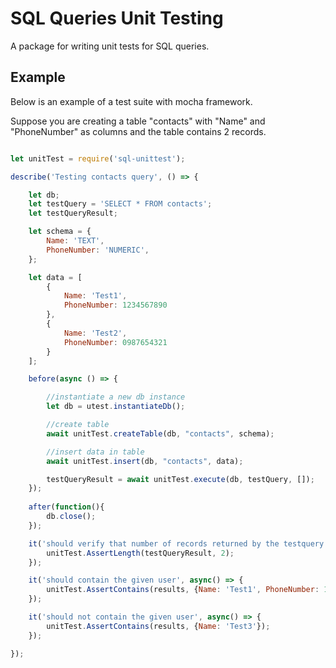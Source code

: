# SQL Queries Unit Testing

A package for writing unit tests for SQL queries.

## Example

Below is an example of a test suite with mocha framework.

Suppose you are creating a table "contacts" with "Name" and "PhoneNumber" as columns and the table contains 2 records.

``` js

let unitTest = require('sql-unittest');

describe('Testing contacts query', () => {

    let db;
    let testQuery = 'SELECT * FROM contacts';
    let testQueryResult;

    let schema = {
        Name: 'TEXT',
        PhoneNumber: 'NUMERIC', 
    };

    let data = [
        {
            Name: 'Test1',
            PhoneNumber: 1234567890
        },
        {
            Name: 'Test2',
            PhoneNumber: 0987654321
        }
    ];

    before(async () => {  

        //instantiate a new db instance
        let db = utest.instantiateDb();

        //create table
        await unitTest.createTable(db, "contacts", schema);

        //insert data in table
        await unitTest.insert(db, "contacts", data);

        testQueryResult = await unitTest.execute(db, testQuery, []);
    });
    
    after(function(){
        db.close();
    });

    it('should verify that number of records returned by the testquery is 2', async() => {
        unitTest.AssertLength(testQueryResult, 2);    
    });

    it('should contain the given user', async() => {
        unitTest.AssertContains(results, {Name: 'Test1', PhoneNumber: 1234567890});    
    });

    it('should not contain the given user', async() => {
        unitTest.AssertContains(results, {Name: 'Test3'});    
    });

});

```




